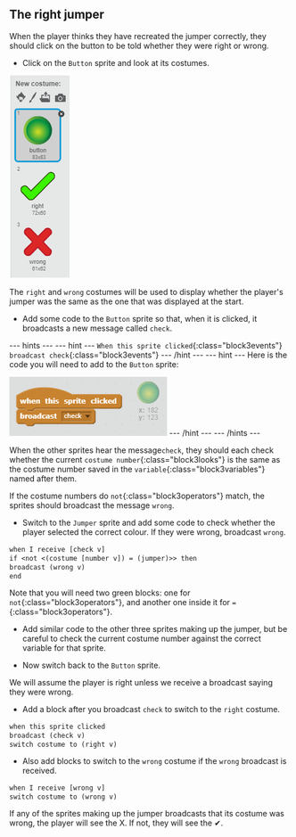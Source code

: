 ## The right jumper

When the player thinks they have recreated the jumper correctly, they should click on the button to be told whether they were right or wrong.

+ Click on the `Button` sprite and look at its costumes.

![Button costumes](images/button-costumes.png)

The `right` and `wrong` costumes will be used to display whether the player's jumper was the same as the one that was displayed at the start.

+ Add some code to the `Button` sprite so that, when it is clicked, it broadcasts a new message called `check`.

--- hints ---
--- hint ---
`When this sprite clicked`{:class="block3events"}
`broadcast check`{:class="block3events"}
--- /hint ---
--- hint ---
Here is the code you will need to add to the `Button` sprite:

![Broadcast check](images/broadcast-check.png)
--- /hint ---
--- /hints ---

When the other sprites hear the message`check`, they should each check whether the current `costume number`{:class="block3looks"} is the same as the costume number saved in the `variable`{:class="block3variables"} named after them.

If the costume numbers do `not`{:class="block3operators"} match, the sprites should broadcast the message `wrong`.

+ Switch to the `Jumper` sprite and add some code to check whether the player selected the correct colour. If they were wrong, broadcast `wrong`.

```blocks3
when I receive [check v]
if <not <(costume [number v]) = (jumper)>> then
broadcast (wrong v)
end
```

Note that you will need two green blocks: one for `not`{:class="block3operators"}, and another one inside it for `=`{:class="block3operators"}.

+ Add similar code to the other three sprites making up the jumper, but be careful to check the current costume number against the correct variable for that sprite.

+ Now switch back to the `Button` sprite.

We will assume the player is right unless we receive a broadcast saying they were wrong.

+ Add a block after you broadcast `check` to switch to the `right` costume.

```blocks3
when this sprite clicked
broadcast (check v)
switch costume to (right v)
```

+ Also add blocks to switch to the `wrong` costume if the `wrong` broadcast is received.

```blocks3
when I receive [wrong v]
switch costume to (wrong v)
```

If any of the sprites making up the jumper broadcasts that its costume was wrong, the player will see the X. If not, they will see the ✔.
